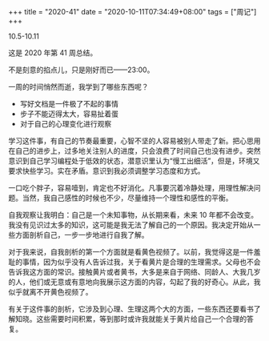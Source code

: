 +++
title = "2020-41"
date = "2020-10-11T07:34:49+08:00"
tags = ["周记"]
+++

10.5-10.11

这是 2020 年第 41 周总结。

不是刻意的掐点儿，只是刚好而已——23:00。

一周的时间悄然而逝，我学到了哪些东西呢？

- 写好文档是一件极了不起的事情
- 步子不能迈得太大，容易扯着蛋
- 对于自己的心理变化进行观察

学习这件事，有自己的节奏最重要，心智不坚的人容易被别人带走了新。把心思用在自己的进步上，过多地关注别人的进度，只会浪费了时间自己也没有进步。突然意识到自己学习编程处于低效的状态，潜意识里认为“慢工出细活”，但是，环境又要求快些学习。实在矛盾。意识到我必须调整学习态度和方式。

一口吃个胖子，容易噎到，肯定也不好消化。凡事要沉着冷静处理，用理性解决问题。当然，我自己感性的时候也不少，尽量维持一个理性和感性的平衡。

自我观察让我明白：自己是一个未知事物，从长期来看，未来 10 年都不会改变。我没有见识过太多的知识，这可能是我无法了解自己的一个原因。我决定开始从一些方面剖析自己，一步一步地进行自我了解。

对于我来说，自我剖析的第一个方面就是看黄色视频了。以前，我觉得这是一件羞耻的事情，因为似乎没有人告诉过我，关于看黄片是合理的生理需求。父母也不会告诉我这方面的常识。接触黄片或者黄书，大多是来自于网络、同龄人、大我几岁的人，他们或无意或有意地向我展示这方面的内容，勾起了我的好奇心。从此，我似乎就离不开黄色视频了。

有关于这件事的剖析，它涉及到心理、生理这两个大的方面，一些东西还要看书了解知晓。这些需要时间积累，等到那时或许我就能关于黄片给自己一个合理的答复。
